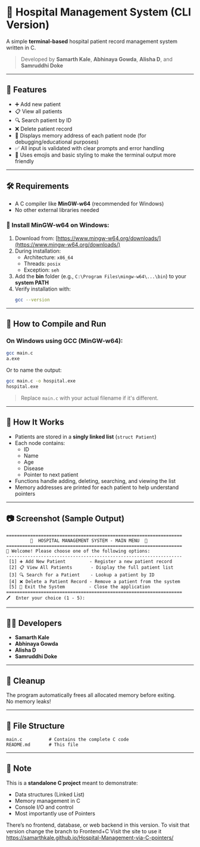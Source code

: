 # 🏥 Hospital Management System (CLI Version)

A simple **terminal-based** hospital patient record management system written in C.

> Developed by **Samarth Kale**, **Abhinaya Gowda**, **Alisha D**, and **Samruddhi Doke**

---

## 📌 Features

- ➕ Add new patient
- 📋 View all patients
- 🔍 Search patient by ID
- ❌ Delete patient record
- 🧠 Displays memory address of each patient node (for debugging/educational purposes)
- ✅ All input is validated with clear prompts and error handling
- 🎨 Uses emojis and basic styling to make the terminal output more friendly

---

## 🛠️ Requirements

- A C compiler like **MinGW-w64** (recommended for Windows)
- No other external libraries needed

### 🧩 Install MinGW-w64 on Windows:

1. Download from: [https://www.mingw-w64.org/downloads/](https://www.mingw-w64.org/downloads/)
2. During installation:
   - Architecture: `x86_64`
   - Threads: `posix`
   - Exception: `seh`
3. Add the **bin** folder (e.g., `C:\Program Files\mingw-w64\...\bin`) to your **system PATH**
4. Verify installation with:
   ```bash
   gcc --version
   ```

---

## 🧪 How to Compile and Run

### On Windows using GCC (MinGW-w64):

```bash
gcc main.c
a.exe
```

Or to name the output:

```bash
gcc main.c -o hospital.exe
hospital.exe
```

> Replace `main.c` with your actual filename if it's different.

---

## 🧠 How It Works

- Patients are stored in a **singly linked list** (`struct Patient`)
- Each node contains:
  - ID
  - Name
  - Age
  - Disease
  - Pointer to next patient
- Functions handle adding, deleting, searching, and viewing the list
- Memory addresses are printed for each patient to help understand pointers

---

## 📷 Screenshot (Sample Output)

```
==================================================================
         🏥  HOSPITAL MANAGEMENT SYSTEM - MAIN MENU  🏥         
==================================================================
👋 Welcome! Please choose one of the following options:
------------------------------------------------------------------
 [1] ➕ Add New Patient         - Register a new patient record
 [2] 📋 View All Patients       - Display the full patient list
 [3] 🔍 Search for a Patient    - Lookup a patient by ID
 [4] ❌ Delete a Patient Record - Remove a patient from the system
 [5] 🚪 Exit the System         - Close the application
==================================================================
🖊️  Enter your choice (1 - 5): 
```

---

## 👨‍💻 Developers

- **Samarth Kale**
- **Abhinaya Gowda**
- **Alisha D**
- **Samruddhi Doke**

---

## 🧹 Cleanup

The program automatically frees all allocated memory before exiting.  
No memory leaks!

---

## 📂 File Structure

```
main.c          # Contains the complete C code
README.md       # This file
```

---

## 📌 Note

This is a **standalone C project** meant to demonstrate:
- Data structures (Linked List)
- Memory management in C
- Console I/O and control
- Most importantly use of Pointers 

There’s no frontend, database, or web backend in this version. To visit that version change the branch to Frontend+C
Visit the site to use it
https://samarthkale.github.io/Hospital-Management-via-C-pointers/
